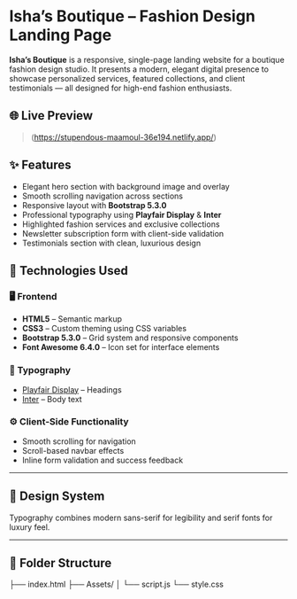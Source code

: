 # Isha’s Boutique – Fashion Design Landing Page

**Isha’s Boutique** is a responsive, single-page landing website for a boutique fashion design studio. It presents a modern, elegant digital presence to showcase personalized services, featured collections, and client testimonials — all designed for high-end fashion enthusiasts.

## 🌐 Live Preview
> (https://stupendous-maamoul-36e194.netlify.app/)



## ✨ Features

- Elegant hero section with background image and overlay
- Smooth scrolling navigation across sections
- Responsive layout with **Bootstrap 5.3.0**
- Professional typography using **Playfair Display** & **Inter**
- Highlighted fashion services and exclusive collections
- Newsletter subscription form with client-side validation
- Testimonials section with clean, luxurious design


## 🧱 Technologies Used

### 🖥️ Frontend
- **HTML5** – Semantic markup
- **CSS3** – Custom theming using CSS variables
- **Bootstrap 5.3.0** – Grid system and responsive components
- **Font Awesome 6.4.0** – Icon set for interface elements

### 🧩 Typography
- [Playfair Display](https://fonts.google.com/specimen/Playfair+Display) – Headings
- [Inter](https://fonts.google.com/specimen/Inter) – Body text

### ⚙️ Client-Side Functionality
- Smooth scrolling for navigation
- Scroll-based navbar effects
- Inline form validation and success feedback

---

## 🎨 Design System

Typography combines modern sans-serif for legibility and serif fonts for luxury feel.

---

## 📁 Folder Structure

├── index.html
├── Assets/
│ └── script.js
└── style.css
